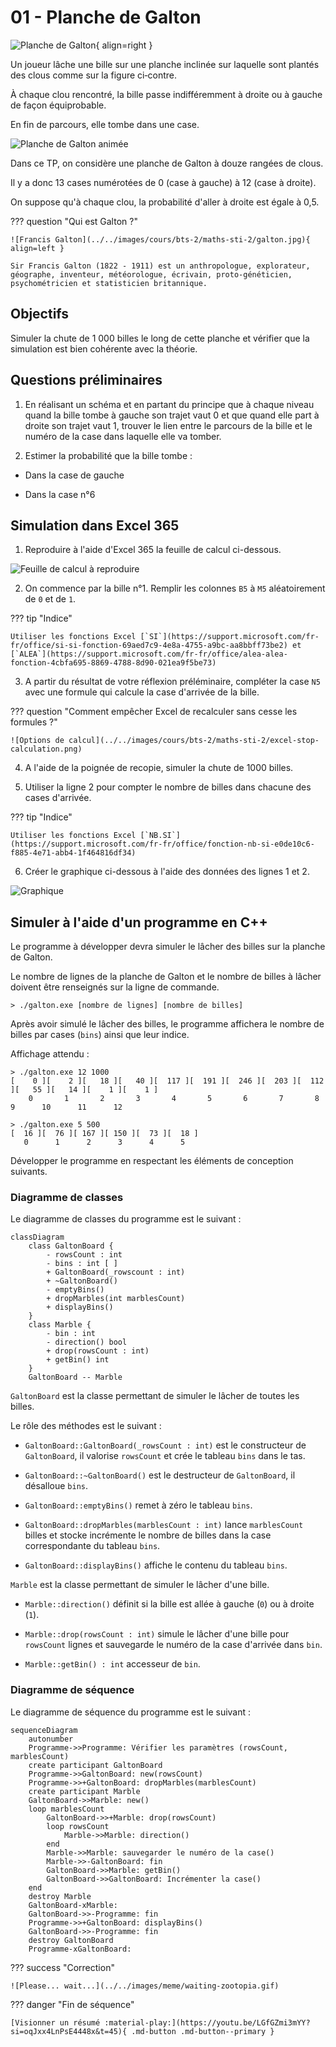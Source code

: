 # 01 - Planche de Galton

![Planche de Galton](../../images/cours/bts-2/maths-sti-2/galton-planche.png){ align=right }

Un joueur lâche une bille sur une planche inclinée sur laquelle sont plantés des clous comme sur la figure ci‑contre.

À chaque clou rencontré, la bille passe indifféremment à droite ou à gauche de façon équiprobable. 

En fin de parcours, elle tombe dans une case. 

![Planche de Galton animée](../../images/cours/bts-2/maths-sti-2/galton-animated.gif)

Dans ce TP, on considère une planche de Galton à douze rangées de clous. 

Il y a donc 13 cases numérotées de 0 (case à gauche) à 12 (case à droite).

On suppose qu'à chaque clou, la probabilité d'aller à droite est égale à 0,5.

??? question "Qui est Galton ?"

    ![Francis Galton](../../images/cours/bts-2/maths-sti-2/galton.jpg){ align=left }
    
    Sir Francis Galton (1822 - 1911) est un anthropologue, explorateur, géographe, inventeur, météorologue, écrivain, proto-généticien, psychométricien et statisticien britannique.

## Objectifs

Simuler la chute de 1 000 billes le long de cette planche et vérifier que la simulation est bien cohérente avec la théorie.

## Questions préliminaires

1) En réalisant un schéma et en partant du principe que à chaque niveau quand la bille tombe à gauche son trajet vaut 0 et que quand elle part à droite son trajet vaut 1, trouver le lien entre le parcours de la bille et le numéro de la case dans laquelle elle va tomber. 

2) Estimer la probabilité que la bille tombe :

+ Dans la case de gauche

+ Dans la case n°6

## Simulation dans Excel 365

1) Reproduire à l'aide d'Excel 365 la feuille de calcul ci-dessous.

![Feuille de calcul à reproduire](../../images/cours/bts-2/maths-sti-2/galton-excel-1.png)

2) On commence par la bille n°1. Remplir les colonnes `B5` à `M5` aléatoirement de `0` et de `1`.

??? tip "Indice"

    Utiliser les fonctions Excel [`SI`](https://support.microsoft.com/fr-fr/office/si-si-fonction-69aed7c9-4e8a-4755-a9bc-aa8bbff73be2) et [`ALEA`](https://support.microsoft.com/fr-fr/office/alea-alea-fonction-4cbfa695-8869-4788-8d90-021ea9f5be73)

3) A partir du résultat de votre réflexion préléminaire, compléter la case `N5` avec une formule qui calcule la case d'arrivée de la bille.

??? question "Comment empêcher Excel de recalculer sans cesse les formules ?"

    ![Options de calcul](../../images/cours/bts-2/maths-sti-2/excel-stop-calculation.png)

4) A l'aide de la poignée de recopie, simuler la chute de 1000 billes.

5) Utiliser la ligne 2 pour compter le nombre de billes dans chacune des cases d'arrivée.

??? tip "Indice"

    Utiliser les fonctions Excel [`NB.SI`](https://support.microsoft.com/fr-fr/office/fonction-nb-si-e0de10c6-f885-4e71-abb4-1f464816df34)

6) Créer le graphique ci-dessous à l'aide des données des lignes 1 et 2.

![Graphique](../../images/cours/bts-2/maths-sti-2/galton-graphique.png)

## Simuler à l'aide d'un programme en C++

Le programme à développer devra simuler le lâcher des billes sur la planche de Galton. 

Le nombre de lignes de la planche de Galton et le nombre de billes à lâcher doivent être renseignés sur la ligne de commande.

```
> ./galton.exe [nombre de lignes] [nombre de billes]
```

Après avoir simulé le lâcher des billes, le programme affichera le nombre de billes par cases (`bins`) ainsi que leur indice.

Affichage attendu :

```
> ./galton.exe 12 1000 
[    0 ][    2 ][   18 ][   40 ][  117 ][  191 ][  246 ][  203 ][  112 ][   55 ][   14 ][    1 ][    1 ]
    0       1       2       3       4       5       6       7       8       9      10      11      12

> ./galton.exe 5 500  
[  16 ][  76 ][ 167 ][ 150 ][  73 ][  18 ]
   0      1      2      3      4      5
```

Développer le programme en respectant les éléments de conception suivants.

### Diagramme de classes

Le diagramme de classes du programme est le suivant :

``` mermaid
classDiagram
    class GaltonBoard {
        - rowsCount : int
        - bins : int [ ]
        + GaltonBoard(_rowscount : int)
        + ~GaltonBoard()
        - emptyBins()
        + dropMarbles(int marblesCount)
        + displayBins()
    }
    class Marble {
        - bin : int
        - direction() bool
        + drop(rowsCount : int)
        + getBin() int
    }
    GaltonBoard -- Marble
```

`GaltonBoard` est la classe permettant de simuler le lâcher de toutes les billes.

Le rôle des méthodes est le suivant :

+ `GaltonBoard::GaltonBoard(_rowsCount : int)` est le constructeur de `GaltonBoard`, il valorise `rowsCount` et crée le tableau `bins` dans le tas.

+ `GaltonBoard::~GaltonBoard()` est le destructeur de `GaltonBoard`, il désalloue `bins`.

+ `GaltonBoard::emptyBins()` remet à zéro le tableau `bins`.

+ `GaltonBoard::dropMarbles(marblesCount : int)` lance `marblesCount` billes et stocke incrémente le nombre de billes dans la case correspondante du tableau `bins`. 

+ `GaltonBoard::displayBins()` affiche le contenu du tableau `bins`. 

`Marble` est la classe permettant de simuler le lâcher d'une bille.

+ `Marble::direction()` définit si la bille est allée à gauche (`0`) ou à droite (`1`).

+ `Marble::drop(rowsCount : int)` simule le lâcher d'une bille pour `rowsCount` lignes et sauvegarde le numéro de la case d'arrivée dans `bin`.

+ `Marble::getBin() : int` accesseur de `bin`.

### Diagramme de séquence

Le diagramme de séquence du programme est le suivant :

``` mermaid
sequenceDiagram
    autonumber
    Programme->>Programme: Vérifier les paramètres (rowsCount, marblesCount)
    create participant GaltonBoard
    Programme->>GaltonBoard: new(rowsCount)
    Programme->>+GaltonBoard: dropMarbles(marblesCount)
    create participant Marble
    GaltonBoard->>Marble: new()
    loop marblesCount
        GaltonBoard->>+Marble: drop(rowsCount)
        loop rowsCount
            Marble->>Marble: direction()
        end
        Marble->>Marble: sauvegarder le numéro de la case()
        Marble->>-GaltonBoard: fin
        GaltonBoard->>Marble: getBin()
        GaltonBoard->>GaltonBoard: Incrémenter la case()
    end
    destroy Marble
    GaltonBoard-xMarble: 
    GaltonBoard->>-Programme: fin
    Programme->>+GaltonBoard: displayBins()
    GaltonBoard->>-Programme: fin
    destroy GaltonBoard
    Programme-xGaltonBoard: 
```

??? success "Correction"

    ![Please... wait...](../../images/meme/waiting-zootopia.gif)


??? danger "Fin de séquence"

    [Visionner un résumé :material-play:](https://youtu.be/LGfGZmi3mYY?si=oqJxx4LnPsE4448x&t=45){ .md-button .md-button--primary }
